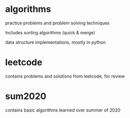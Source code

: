 # algorithms
practice problems and problem solving techniques

Includes sorting algorithms (quick & merge)

data structure implementations, mostly in python

# leetcode
contains problems and solutions from leetcode, for review

# sum2020
contains basic algorithms learned over summer of 2020
